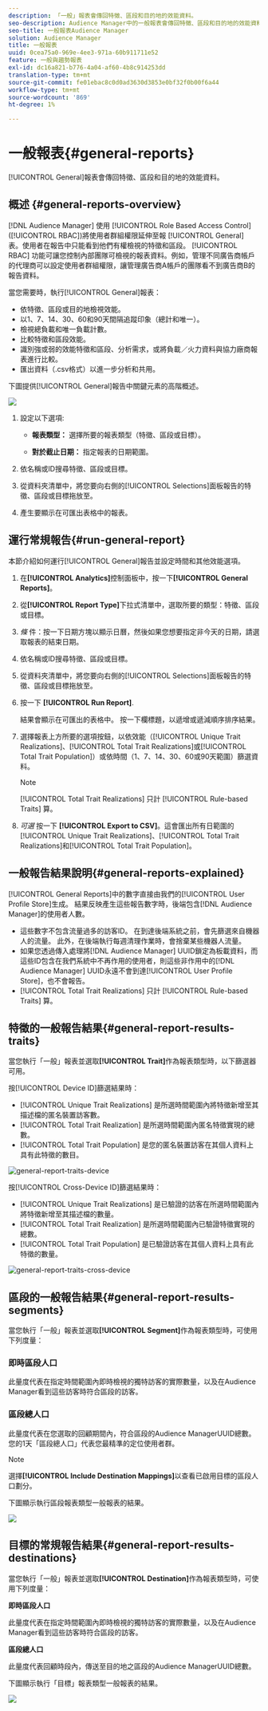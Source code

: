 ```yaml
---
description: 「一般」報表會傳回特徵、區段和目的地的效能資料。
seo-description: Audience Manager中的一般報表會傳回特徵、區段和目的地的效能資料。
seo-title: 一般報表Audience Manager
solution: Audience Manager
title: 一般報表
uuid: 0cea75a0-969e-4ee3-971a-60b911711e52
feature: 一般與趨勢報表
exl-id: dc16a821-b776-4a04-af60-4b8c914253dd
translation-type: tm+mt
source-git-commit: fe01ebac8c0d0ad3630d3853e0bf32f0b00f6a44
workflow-type: tm+mt
source-wordcount: '869'
ht-degree: 1%

---
```


# 一般報表{#general-reports}

[!UICONTROL General]報表會傳回特徵、區段和目的地的效能資料。

## 概述 {#general-reports-overview}

<!-- 

c_general_reports.xml

 -->

[!DNL Audience Manager] 使用 [!UICONTROL Role Based Access Control] ([!UICONTROL RBAC])將使用者群組權限延伸至報 [!UICONTROL General] 表。使用者在報告中只能看到他們有權檢視的特徵和區段。 [!UICONTROL RBAC] 功能可讓您控制內部團隊可檢視的報表資料。例如，管理不同廣告商帳戶的代理商可以設定使用者群組權限，讓管理廣告商A帳戶的團隊看不到廣告商B的報告資料。

當您需要時，執行[!UICONTROL General]報表：

* 依特徵、區段或目的地檢視效能。
* 以1、7、14、30、60和90天間隔追蹤印象（總計和唯一）。
* 檢視總負載和唯一負載計數。
* 比較特徵和區段效能。
* 識別強或弱的效能特徵和區段、分析需求，或將負載／火力資料與協力廠商報表進行比較。
* 匯出資料（.csv格式）以進一步分析和共用。

下圖提供[!UICONTROL General]報告中關鍵元素的高階概述。

![](assets/general_reports.png)

1. 設定以下選項: 

   * **報表類型：** 選擇所要的報表類型（特徵、區段或目標）。

   * **對於截止日期：** 指定報表的日期範圍。

2. 依名稱或ID搜尋特徵、區段或目標。
3. 從資料夾清單中，將您要向右側的[!UICONTROL Selections]面板報告的特徵、區段或目標拖放至。
4. 產生要顯示在可匯出表格中的報表。

## 運行常規報告{#run-general-report}

本節介紹如何運行[!UICONTROL General]報告並設定時間和其他效能選項。

<!-- 

t_run_general_report.xml

 -->

1. 在&#x200B;**[!UICONTROL Analytics]**&#x200B;控制面板中，按一下&#x200B;**[!UICONTROL General Reports]**。
1. 從&#x200B;**[!UICONTROL Report Type]**&#x200B;下拉式清單中，選取所要的類型：特徵、區段或目標。
1. *條* 件：按一下日期方塊以顯示日曆，然後如果您想要指定非今天的日期，請選取報表的結束日期。
1. 依名稱或ID搜尋特徵、區段或目標。
1. 從資料夾清單中，將您要向右側的[!UICONTROL Selections]面板報告的特徵、區段或目標拖放至。
1. 按一下 **[!UICONTROL Run Report]**.

   結果會顯示在可匯出的表格中。 按一下欄標題，以遞增或遞減順序排序結果。
1. 選擇報表上方所要的選項按鈕，以依效能（[!UICONTROL Unique Trait Realizations]、[!UICONTROL Total Trait Realizations]或[!UICONTROL Total Trait Population]）或依時間（1、7、14、30、60或90天範圍）篩選資料。

   >[!NOTE]
   >
   >[!UICONTROL Total Trait Realizations] 只計 [!UICONTROL Rule-based Traits] 算。

1. *可選* 按一下 **[!UICONTROL Export to CSV]**。這會匯出所有日範圍的[!UICONTROL Unique Trait Realizations]、[!UICONTROL Total Trait Realizations]和[!UICONTROL Total Trait Population]。

## 一般報告結果說明{#general-reports-explained}

[!UICONTROL General Reports]中的數字直接由我們的[!UICONTROL User Profile Store]生成。 結果反映產生這些報告數字時，後端包含[!DNL Audience Manager]的使用者人數。

* 這些數字不包含流量過多的訪客ID。 在到達後端系統之前，會先篩選來自機器人的流量。 此外，在後端執行每週清理作業時，會捨棄某些機器人流量。
* 如果您透過傳入處理將[!DNL Audience Manager] UUID鎖定為板載資料，而這些ID包含在我們系統中不再作用的使用者，則這些非作用中的[!DNL Audience Manager] UUID永遠不會到達[!UICONTROL User Profile Store]，也不會報告。
* [!UICONTROL Total Trait Realizations] 只計 [!UICONTROL Rule-based Traits] 算。

## 特徵的一般報告結果{#general-report-results-traits}

當您執行「一般」報表並選取&#x200B;**[!UICONTROL Trait]**&#x200B;作為報表類型時，以下篩選器可用。

按[!UICONTROL Device ID]篩選結果時：

* [!UICONTROL Unique Trait Realizations] 是所選時間範圍內將特徵新增至其描述檔的匿名裝置訪客數。
* [!UICONTROL Total Trait Realization] 是所選時間範圍內匿名特徵實現的總數。
* [!UICONTROL Total Trait Population] 是您的匿名裝置訪客在其個人資料上具有此特徵的數目。

![general-report-traits-device](assets/general-report-traits-deviceid.png)

按[!UICONTROL Cross-Device ID]篩選結果時：

* [!UICONTROL Unique Trait Realizations] 是已驗證的訪客在所選時間範圍內將特徵新增至其描述檔的數量。
* [!UICONTROL Total Trait Realization] 是所選時間範圍內已驗證特徵實現的總數。
* [!UICONTROL Total Trait Population] 是已驗證訪客在其個人資料上具有此特徵的數量。

![general-report-traits-cross-device](assets/general-report-traits-cross-device.png)

<!-- 
### Unique Trait Realizations

This metric represents the unique number of [Audience Manager Unique User IDs (UUID)](../reference/ids-in-aam.md) that qualified for the trait in your selected time range. For example, if a user visited your homepage three times on 10/1, you would see one Unique Trait Realization.

### Total Trait Realizations

This metric represents the total amount of trait fires for the trait in your selected time range. For example, if a user visited your homepage, then navigated to your tech news and your sports news sections, they would appear in the General Report as three total trait realizations, and one unique trait realization.

### Total Trait Population

This metric represents the total amount of Audience Manager UUIDs that are currently qualified for the trait. Use this number to understand the total amount of users you could use for segmentation and targeting. Typically, users remain part of a trait for [120 days](../features/traits/create-onboarded-rule-based-traits.md#set-expiration-interval). For example, a user visiting your homepage three times today and never returning afterwards, would remain as a user in this population every day until 120 days from now. At the 120 day mark, they would be removed from the population. Read our [Trait and Segment Qualification Reference](../features/traits/trait-and-segment-qualification-reference.md) for more examples on the difference between Unique Trait Realizations and Total Trait Population.

The illustration below shows the results of running a general report for the Trait report type. -->
<!-- 
![](assets/general_reports_metrics.png) -->


## 區段的一般報告結果{#general-report-results-segments}

當您執行「一般」報表並選取&#x200B;**[!UICONTROL Segment]**&#x200B;作為報表類型時，可使用下列度量：

### 即時區段人口

此量度代表在指定時間範圍內即時檢視的獨特訪客的實際數量，以及在Audience Manager看到這些訪客時符合區段的訪客。

### 區段總人口

此量度代表在您選取的回顧期間內，符合區段的Audience ManagerUUID總數。 您的1天「區段總人口」代表您最精準的定位使用者群。

>[!NOTE]
>
>選擇&#x200B;**[!UICONTROL Include Destination Mappings]**&#x200B;以查看已啟用目標的區段人口劃分。

下圖顯示執行區段報表類型一般報表的結果。

![](assets/general_reports_segment_metrics.png)

## 目標的常規報告結果{#general-report-results-destinations}

當您執行「一般」報表並選取&#x200B;**[!UICONTROL Destination]**&#x200B;作為報表類型時，可使用下列度量：

**即時區段人口**

此量度代表在指定時間範圍內即時檢視的獨特訪客的實際數量，以及在Audience Manager看到這些訪客時符合區段的訪客。

**區段總人口**

此量度代表回顧時段內，傳送至目的地之區段的Audience ManagerUUID總數。

下圖顯示執行「目標」報表類型一般報表的結果。

![](assets/general_reports_destinations.png)
